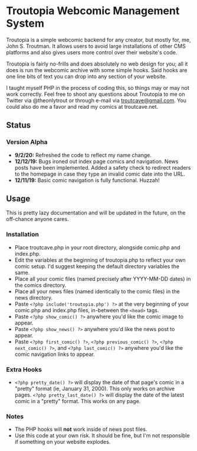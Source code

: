 # Troutopia Webcomic Management System

Troutopia is a simple webcomic backend for any creator, but mostly for, me, John S. Troutman. It allows users to avoid large installations of other CMS platforms and also gives users more control over their website's code.

Troutopia is fairly no-frills and does absolutely no web design for you; all it does is run the webcomic archive with some simple hooks. Said hooks are one line bits of text you can drop into any section of your website.

I taught myself PHP in the process of coding this, so things may or may not work correctly. Feel free to shoot any questions about Troutopia to me on Twitter via @theonlytrout or through e-mail via troutcave@gmail.com. You could also do me a favor and read my comics at troutcave.net.

## Status

### Version Alpha

* **9/2/20:** Refreshed the code to reflect my name change.
* **12/12/19:** Bugs ironed out index page comics and navigation.  News posts have been implemented.  Added a safety check to redirect readers to the homepage in case they type an invalid comic date into the URL.
* **12/11/19:** Basic comic navigation is fully functional.  Huzzah!

## Usage

This is pretty lazy documentation and will be updated in the future, on the off-chance anyone cares.

### Installation

* Place troutcave.php in your root directory, alongside comic.php and index.php.
* Edit the variables at the beginning of troutopia.php to reflect your own comic setup.  I'd suggest keeping the default directory variables the same.
* Place all your comic files (named precisely after YYYY-MM-DD dates) in the comics directory.
* Place all your news files (named identically to the comic files) in the news directory.
* Paste `<?php include('troutopia.php') ?>` at the very beginning of your comic.php and index.php files, in-between the `<head>` tags.
* Paste `<?php show_comic() ?>` anywhere you'd like the comic image to appear.
* Paste `<?php show_news() ?>` anywhere you'd like the news post to appear.
* Paste `<?php first_comic() ?>`, `<?php previous_comic() ?>`, `<?php next_comic() ?>`, and `<?php last_comic() ?>` anywhere you'd like the comic navigation links to appear.
  
### Extra Hooks

* `<?php pretty_date() ?>` will display the date of that page's comic in a "pretty" format (ie, January 31, 2000).  This only works on archive pages.  `<?php pretty_last_date() ?>` will display the date of the latest comic in a "pretty" format.  This works on any page.

### Notes

* The PHP hooks will **not** work inside of news post files.
* Use this code at your own risk.  It should be fine, but I'm not responsible if something on your website explodes.
